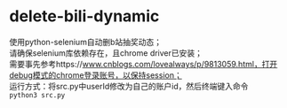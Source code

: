 # delete-bili-dynamic  
使用python-selenium自动删b站抽奖动态；  
请确保selenium库依赖存在，且chrome driver已安装；  
需要事先参考https://www.cnblogs.com/lovealways/p/9813059.html，打开debug模式的chrome登录账号，以保持session；  
运行方式：将src.py中userId修改为自己的账户id，然后终端键入命令  
`python3 src.py`
